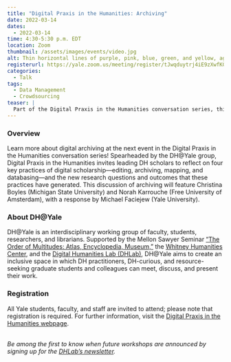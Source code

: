 ```yaml
---
title: "Digital Praxis in the Humanities: Archiving"
date: 2022-03-14
dates:
  - 2022-03-14
time: 4:30-5:30 p.m. EDT
location: Zoom
thumbnail: /assets/images/events/video.jpg
alt: Thin horizontal lines of purple, pink, blue, green, and yellow, against a black background.
registerurl: https://yale.zoom.us/meeting/register/tJwqduytrj4iE9zXwfKGPttoQnPZHTDVvDtY
categories:
  - Talk
tags:
  - Data Management
  - Crowdsourcing
teaser: |
  Part of the Digital Praxis in the Humanities conversation series, this talk will explore new research questions and outcomes generated by practices of digital archiving. The event will feature Christina Boyles (Michigan State University) and Norah Karrouche (Free University of Amsterdam), with a response by Michael Faciejew (Yale University).
---
```


### Overview
Learn more about digital archiving at the next event in the Digital Praxis in the Humanities conversation series! Spearheaded by the DH@Yale group, Digital Praxis in the Humanities invites leading DH scholars to reflect on four key practices of digital scholarship—editing, archiving, mapping, and databasing—and the new research questions and outcomes that these practices have generated. This discussion of archiving will feature Christina Boyles (Michigan State University) and Norah Karrouche (Free University of Amsterdam), with a response by Michael Faciejew (Yale University).

### About DH@Yale
DH@Yale is an interdisciplinary working group of faculty, students, researchers, and librarians. Supported by the Mellon Sawyer Seminar <a href='https://orderofm.com/' target='_blank'>“The Order of Multitudes: Atlas, Encyclopedia, Museum,”</a> the <a href='https://whc.yale.edu/' target='_blank'>Whitney Humanities Center</a>, and the <a href='' target='_blank'>Digital Humanities Lab (DHLab)</a>, DH@Yale aims to create an inclusive space in which DH practitioners, DH-curious, and resource-seeking graduate students and colleagues can meet, discuss, and present their work.

### Registration
All Yale students, faculty, and staff are invited to attend; please note that registration is required. For further information, visit the <a href='https://whc.yale.edu/working-groups/digital-praxis-humanities-dhyale-conversation-series' target='_blank'>Digital Praxis in the Humanities webpage</a>.
<br>
<br>

*Be among the first to know when future workshops are announced by signing up for the <a href='https://subscribe.yale.edu/browse?search=digital+humanities' target='_blank'>DHLab’s newsletter</a>.*
